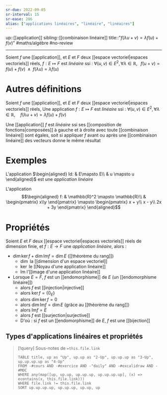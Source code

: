 ```yaml
---
sr-due: 2022-09-05
sr-interval: 15
sr-ease: 286
alias: ["applications linéaires", "linéaire", "linéaires"]
---
```

up::[[application]]
sibling::[[combinaison linéaire]]
title::"$f(\lambda u+v) = \lambda f(u) + f(v)$"
#maths/algèbre #no-review 

---
Soient $f$ une [[application]], et $E$ et $F$ deux [[espace vectoriel|espaces vectoriels]] réels,
$f: E \mapsto F$ est _linéaire_ ssi :
$\forall(u,v)\in E^{2}, \forall\lambda\in\mathbb{R},\;\;\; f(u+v) = f(u) + f(v) \;\;\wedge\;\; f(\lambda u) = \lambda f(u)$


# Autres définitions
Soient $f$ une [[application]], et $E$ et $F$ deux [[espace vectoriel|espaces vectoriels]] réels,
Une application $f: E \mapsto F$ est _linéaire_ ssi :
$\forall (u, v)\in E^{2}, \forall\lambda\in\mathbb{R}, \quad f(\lambda u + v) = \lambda f(u) + f(v)$

Une [[application]] $f$ est _linéaire_ ssi ses [[composition de fonctions|composées]] à gauche et à droite avec toute [[combinaison linéaire]] sont égales, soit si appliquer $f$ avant ou après une [[combinaison linéaire]]  des vecteurs donne le même résultat


# Exemples

L'application $\begin{aligned} Id: & E\mapsto E\\ & u \mapsto u \end{aligned}$ est une _application linéaire_

L'application $$\begin{aligned}
f: & \mathbb{R}^2 \mapsto \mathbb{R}\\
   & \begin{pmatrix} x\\y \end{pmatrix}
     \mapsto
     \begin{pmatrix}
         x + y\\
         x - y\\
         2x + 3y
     \end{pmatrix}
\end{aligned}$$

# Propriétés

Soient $E$ et $F$ deux [[espace vectoriel|espaces vectoriels]] réels de dimension finie, et $f: E\rightarrow F$ une _application linéaire_, alors :

  - $\dim \ker f + \dim \mathrm{Im} f = \dim E$ ([[théorème du rang]])
      - $\dim$ la [[dimension d'un espace vectoriel]]
      - $\ker$ le [[Noyau d'une application linéaire]]
      - $\mathrm{Im}$ l'[[image d'une application linéaire]]
  - Lorsque $E = F$, $f$ est un [[endomorphisme]] de $E$ (un [[endomorphisme linéaire]])
      - alors $f$ est [[injection|injective]]
      - alors $\ker f = \{0_E\}$
      - alors $\dim\ker f = 0$
      - alors $\dim\mathrm{Im} f = \dim E$ (grâce au [[théorème du rang]])
      - alors $\mathrm{Im} f = E$
      - alors $f$ est [[surjection|surjective]]
      - D'où : si $f$ est un [[endomorphisme]] de $E$, $f$ est une [[bijection]]


## Types d'applications linéaires et propriétés
> [!query] Sous-notes de `=this.file.link`
> ```dataview
> TABLE title, up as "Up", up.up as "2-Up", up.up.up as "3-Up", up.up.up.up as "4-Up"
> FROM -#cours AND -#exercice AND -"daily" AND -#excalidraw AND -#MOC
> WHERE any(map([up, up.up, up.up.up, up.up.up.up], (x) => econtains(x, this.file.link)))
> WHERE file.link != this.file.link
> SORT up.up.up.up, up.up.up, up.up, up
> ```
